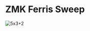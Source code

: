 # ZMK Ferris Sweep

![5x3+2](https://github.com/user-attachments/assets/7962e575-8648-4bf6-b3c0-1fc376e68fa0)
